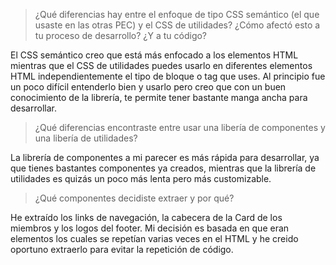 > ¿Qué diferencias hay entre el enfoque de tipo CSS semántico (el que usaste en las otras PEC) y
el CSS de utilidades? ¿Cómo afectó esto a tu proceso de desarrollo? ¿Y a tu código?

El CSS semántico creo que está más enfocado a los elementos HTML mientras que el CSS de utilidades
puedes usarlo en diferentes elementos HTML independientemente el tipo de bloque o tag que uses. Al
principio fue un poco difícil entenderlo bien y usarlo pero creo que con un buen conocimiento de
la librería, te permite tener bastante manga ancha para desarrollar.

> ¿Qué diferencias encontraste entre usar una libería de componentes y una libería de utilidades?

La librería de componentes a mi parecer es más rápida para desarrollar, ya que tienes bastantes
componentes ya creados, mientras que la librería de utilidades es quizás un poco más lenta pero más
customizable.

> ¿Qué componentes decidiste extraer y por qué?

He extraído los links de navegación, la cabecera de la Card de los miembros y los logos del footer.
Mi decisión es basada en que eran elementos los cuales se repetían varias veces en el HTML y he creido
oportuno extraerlo para evitar la repetición de código.

